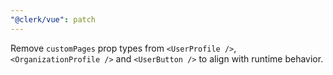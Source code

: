 ```yaml
---
"@clerk/vue": patch
---
```


Remove `customPages` prop types from `<UserProfile />`, `<OrganizationProfile />` and `<UserButton />` to align with runtime behavior.
